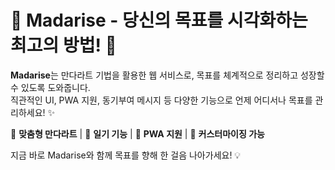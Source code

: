 # 🌟 Madarise - 당신의 목표를 시각화하는 최고의 방법! 🎯  

**Madarise**는 만다라트 기법을 활용한 웹 서비스로, 목표를 체계적으로 정리하고 성장할 수 있도록 도와줍니다.  
직관적인 UI, PWA 지원, 동기부여 메시지 등 다양한 기능으로 언제 어디서나 목표를 관리하세요! ✨  

🎨 **맞춤형 만다라트** | 📝 **일기 기능** | 📱 **PWA 지원** | 🚀 **커스터마이징 가능**  

지금 바로 Madarise와 함께 목표를 향해 한 걸음 나아가세요! 💡  
